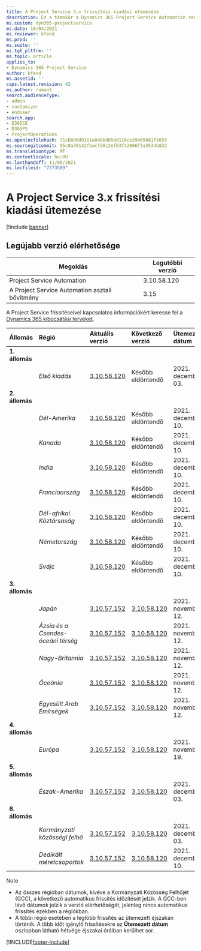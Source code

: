 ```yaml
---
title: A Project Service 3.x frissítési kiadási ütemezése
description: Ez a témakör a Dynamics 365 Project Service Automation rendelkezésre álló és következő kiadásairól tartalmaz információkat.
ms.custom: dyn365-projectservice
ms.date: 10/04/2021
ms.reviewer: kfend
ms.prod: ''
ms.suite: ''
ms.tgt_pltfrm: ''
ms.topic: article
applies_to:
- Dynamics 365 Project Service
author: kfend
ms.assetid: ''
caps.latest.revision: 42
ms.author: rumant
search.audienceType:
- admin
- customizer
- enduser
search.app:
- D365CE
- D365PS
- ProjectOperations
ms.openlocfilehash: 71cb8d0d9111e84bbd85dd116ce39465081f1653
ms.sourcegitcommit: 95c0a30142fbacfd0c2ef63f42066f3a3534b832
ms.translationtype: MT
ms.contentlocale: hu-HU
ms.lasthandoff: 11/08/2021
ms.locfileid: "7773589"
---
```

# <a name="update-release-schedule-for-project-service-3x"></a>A Project Service 3.x frissítési kiadási ütemezése

[!include [banner](../includes/psa-now-project-operations.md)]

## <a name="latest-version-availability"></a>Legújabb verzió elérhetősége

| Megoldás  | Legutóbbi verzió |
|-------|----|
| Project Service Automation    | 3.10.58.120 |
| A Project Service Automation asztali bővítmény                | 3.15          |

A Project Service frissítéseivel kapcsolatos információkért keresse fel a [Dynamics 365 kibocsátási terveket](/dynamics365/release-plans/). 

| Állomás  | Régió | Aktuális verzió | Következő verzió |  Ütemezett dátum
| :---   | :---   | :---   | :---   |:---   |         
|<strong>1. állomás</strong> | |  |  | |
| | <i>Első kiadás</i> | [3.10.58.120](whats-new-ur-37.md) | Később eldöntendő | 2021. december 03.
|<strong>2. állomás</strong> | |  |  | |
| | <i>Dél-Amerika</i> | [3.10.58.120](whats-new-ur-37.md) | Később eldöntendő | 2021. december 10.
| | <i>Kanada</i> | [3.10.58.120](whats-new-ur-37.md) | Később eldöntendő | 2021. december 10.
| | <i>India</i> | [3.10.58.120](whats-new-ur-37.md) | Később eldöntendő | 2021. december 10.
| | <i>Franciaország</i> | [3.10.58.120](whats-new-ur-37.md) | Később eldöntendő | 2021. december 10.
| | <i>Dél-afrikai Köztársaság</i> | [3.10.58.120](whats-new-ur-37.md) | Később eldöntendő | 2021. december 10.
| | <i>Németország</i> | [3.10.58.120](whats-new-ur-37.md) | Később eldöntendő | 2021. december 10.
| | <i>Svájc</i> | [3.10.58.120](whats-new-ur-37.md) | Később eldöntendő | 2021. december 10.
|<strong>3. állomás</strong> | |  |  | |
| | <i>Japán</i> | [3.10.57.152](whats-new-ur-36.md) | [3.10.58.120](whats-new-ur-37.md) | 2021. november 12.
| | <i>Ázsia és a Csendes-óceáni térség</i> | [3.10.57.152](whats-new-ur-36.md) | [3.10.58.120](whats-new-ur-37.md) | 2021. november 12.
| | <i>Nagy-Britannia</i> | [3.10.57.152](whats-new-ur-36.md) | [3.10.58.120](whats-new-ur-37.md) | 2021. november 12.
| | <i>Óceánia</i> | [3.10.57.152](whats-new-ur-36.md) | [3.10.58.120](whats-new-ur-37.md) | 2021. november 12.
| | <i>Egyesült Arab Emírségek</i> | [3.10.57.152](whats-new-ur-36.md) | [3.10.58.120](whats-new-ur-37.md) | 2021. november 12.
|<strong>4. állomás</strong> | |  |  | |
| | <i>Európa</i> | [3.10.57.152](whats-new-ur-36.md) | [3.10.58.120](whats-new-ur-37.md) | 2021. november 19.
|<strong>5. állomás</strong> | |  |  | |
| | <i>Észak-Amerika</i> | [3.10.57.152](whats-new-ur-36.md) | [3.10.58.120](whats-new-ur-37.md) | 2021. december 03.
|<strong>6. állomás</strong> | |  |  | |
| | <i>Kormányzati közösségi felhő</i> | [3.10.57.152](whats-new-ur-36.md) | [3.10.58.120](whats-new-ur-37.md) | 2021. december 03.
| | <i>Dedikált méretcsoportok</i> | [3.10.57.152](whats-new-ur-36.md) | [3.10.58.120](whats-new-ur-37.md) | 2021. december 10.



>[!Note]
> - Az összes régióban dátumok, kivéve a Kormányzati Közösség Felhőjét (GCC), a következő automatikus frissítés időzítését jelzik. A GCC-ben lévő dátumok jelzik a verzió elérhetőségét, jelenleg nincs automatikus frissítés ezekben a régiókban.
> - A többi régió esetében a legtöbb frissítés az ütemezett éjszakán történik. A több időt igénylő frissítésekre az **Ütemezett dátum** oszlopban látható hétvége éjszakai óráiban kerülhet sor.


[!INCLUDE[footer-include](../includes/footer-banner.md)]

